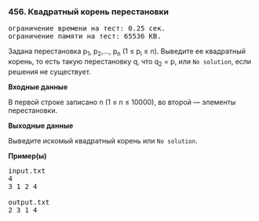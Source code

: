 ### 456. Квадратный корень перестановки

<pre>ограничение времени на тест: 0.25 сек.
ограничение памяти на тест: 65536 KB.</pre>

Задана перестановка p<sub>1</sub>, p<sub>2</sub>,..., p<sub>n</sub> (1 ≤ p<sub>i</sub> ≤ n). Выведите ее квадратный корень, то есть такую перестановку q, что q<sub>2</sub> = p, или `No solution`, если решения не существует.

**Входные данные**

В первой строке записано n (1 ≤ n ≤ 10000), во второй — элементы перестановки.

**Выходные данные**

Выведите искомый квадратный корень или `No solution`.

**Пример(ы)**

<pre>input.txt
4
3 1 2 4

output.txt
2 3 1 4</pre>

